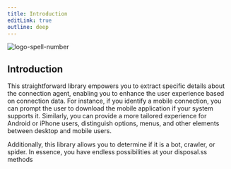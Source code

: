 ```yaml
---
title: Introduction
editLink: true
outline: deep
---
```


![logo-spell-number](/img/logo-full-scream.png)

## Introduction

This straightforward library empowers you to extract specific details about the connection agent, enabling you to enhance the user experience based on connection data. For instance, if you identify a mobile connection, you can prompt the user to download the mobile application if your system supports it. Similarly, you can provide a more tailored experience for Android or iPhone users, distinguish options, menus, and other elements between desktop and mobile users.

Additionally, this library allows you to determine if it is a bot, crawler, or spider. In essence, you have endless possibilities at your disposal.ss methods